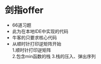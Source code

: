 # 剑指offer
* 66道习题
* 此为在本地IDE中实现的代码
* 牛客的只要求核心代码
* 从顺时针打印逆矩阵开始  
1.顺时针打印逆矩阵  
2.包含min函数的栈
3.栈的压入、弹出序列
